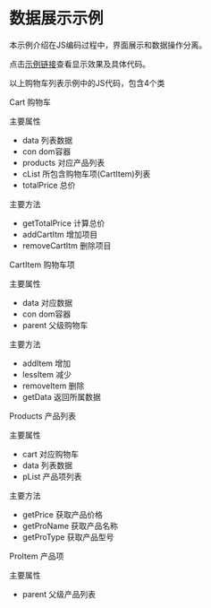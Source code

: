 # 数据展示示例

本示例介绍在JS编码过程中，界面展示和数据操作分离。

点击[示例链接](cartdemo.html)查看显示效果及具体代码。

以上购物车列表示例中的JS代码，包含4个类

Cart 购物车

主要属性
* data 列表数据
* con  dom容器
* products 对应产品列表
* cList    所包含购物车项(CartItem)列表
* totalPrice 总价

主要方法
* getTotalPrice 计算总价
* addCartItm 增加项目
* removeCartItm 删除项目

CartItem 购物车项

主要属性
* data 对应数据
* con  dom容器
* parent 父级购物车

主要方法
* addItem 增加
* lessItem 减少
* removeItem 删除
* getData 返回所属数据

Products 产品列表

主要属性
* cart 对应购物车
* data 列表数据
* pList 产品项列表

主要方法
* getPrice 获取产品价格
* getProName 获取产品名称
* getProType 获取产品型号

ProItem 产品项

主要属性
* parent 父级产品列表
